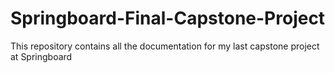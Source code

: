 # Springboard-Final-Capstone-Project
This repository contains all the documentation for my last capstone project at Springboard
